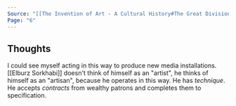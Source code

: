 ```yaml
---
Source: "[[The Invention of Art - A Cultural History#The Great Division]]"
Page: "6"
---
```

## Thoughts
I could see myself acting in this way to produce new media installations. [[Elburz Sorkhabi]] doesn't think of himself as an "artist", he thinks of himself as an "artisan", because he operates in this way. He has *technique*. He accepts *contracts* from wealthy patrons and completes them to specification. 